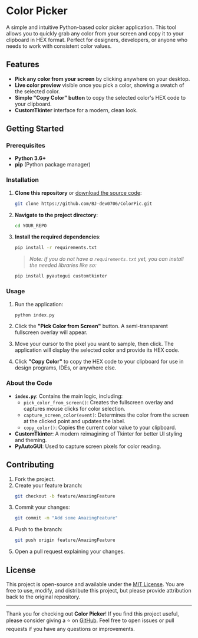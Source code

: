 # Color Picker

A simple and intuitive Python-based color picker application. This tool allows you to quickly grab any color from your screen and copy it to your clipboard in HEX format. Perfect for designers, developers, or anyone who needs to work with consistent color values.

## Features

- **Pick any color from your screen** by clicking anywhere on your desktop.
- **Live color preview** visible once you pick a color, showing a swatch of the selected color.
- **Simple "Copy Color" button** to copy the selected color's HEX code to your clipboard.
- **CustomTkinter** interface for a modern, clean look.

## Getting Started

### Prerequisites

- **Python 3.6+**  
- **pip** (Python package manager)

### Installation

1. **Clone this repository** or [download the source code](https://github.com/BJ-dev0706/ColorPic/archive/refs/heads/main.zip):

   ```bash
   git clone https://github.com/BJ-dev0706/ColorPic.git
   ```

2. **Navigate to the project directory**:

   ```bash
   cd YOUR_REPO
   ```

3. **Install the required dependencies**:

   ```bash
   pip install -r requirements.txt
   ```

   > *Note: If you do not have a `requirements.txt` yet, you can install the needed libraries like so:*  
   ```bash
   pip install pyautogui customtkinter
   ```

### Usage

1. Run the application:

   ```bash
   python index.py
   ```

2. Click the **"Pick Color from Screen"** button. A semi-transparent fullscreen overlay will appear.
3. Move your cursor to the pixel you want to sample, then click. The application will display the selected color and provide its HEX code.
4. Click **"Copy Color"** to copy the HEX code to your clipboard for use in design programs, IDEs, or anywhere else.

### About the Code

- **`index.py`**: Contains the main logic, including:
  - `pick_color_from_screen()`: Creates the fullscreen overlay and captures mouse clicks for color selection.
  - `capture_screen_color(event)`: Determines the color from the screen at the clicked point and updates the label.
  - `copy_color()`: Copies the current color value to your clipboard.
- **CustomTkinter**: A modern reimagining of Tkinter for better UI styling and theming.
- **PyAutoGUI**: Used to capture screen pixels for color reading.

## Contributing

1. Fork the project.
2. Create your feature branch:  
   ```bash
   git checkout -b feature/AmazingFeature
   ```
3. Commit your changes:  
   ```bash
   git commit -m "Add some AmazingFeature"
   ```
4. Push to the branch:  
   ```bash
   git push origin feature/AmazingFeature
   ```
5. Open a pull request explaining your changes.

## License

This project is open-source and available under the [MIT License](LICENSE). You are free to use, modify, and distribute this project, but please provide attribution back to the original repository.

---

Thank you for checking out **Color Picker**! If you find this project useful, please consider giving a ⭐ on [GitHub](https://github.com/BJ-dev0706/ColorPic). Feel free to open issues or pull requests if you have any questions or improvements.
